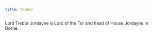 ```yaml
---
title: Trebor
---
```


Lord Trebor Jordayne is Lord of the Tor and head of House Jordayne in Dorne.


